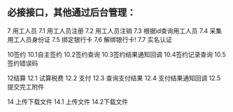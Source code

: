 
必接接口，其他通过后台管理：
----------
7 用工人员
 7.1 用工人员注册
 7.2 用工人员注销
 7.3 根据id查询用工人员
 7.4 采集用工人员身份证
 7.5 绑定银行卡
 7.6 解绑银行卡!
 7.7 实名认证

10签约
 10.1自主签约
 10.2签约查询
 10.3签约结果通知回调
 10.4签约记录查询
 10.5签约错误码

12结算
 12.1 试算税费
 12.2 支付
 12.3 查询支付结果
 12.4 支付结果通知回调
 12.5 提交完工附件

14 上传下载文件
 14.1 上传文件
 14.2下载文件